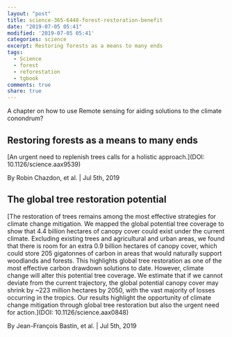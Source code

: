 ```yaml
---
layout: "post"
title: science-365-6448-forest-restoration-benefit
date: "2019-07-05 05:41"
modified: '2019-07-05 05:41'
categories: science
excerpt: Restoring forests as a means to many ends
tags:
  - Science
  - forest
  - reforestation
  - tgbook
comments: true
share: true
---
```


A chapter on how to use Remote sensing for aiding solutions to the climate conondrum?

## Restoring forests as a means to many ends

[An urgent need to replenish trees calls for a holistic approach.](DOI: 10.1126/science.aax9539)

By Robin Chazdon, et al. | Jul 5th, 2019

## The global tree restoration potential

[The restoration of trees remains among the most effective strategies for climate change mitigation. We mapped the global potential tree coverage to show that 4.4 billion hectares of canopy cover could exist under the current climate. Excluding existing trees and agricultural and urban areas, we found that there is room for an extra 0.9 billion hectares of canopy cover, which could store 205 gigatonnes of carbon in areas that would naturally support woodlands and forests. This highlights global tree restoration as one of the most effective carbon drawdown solutions to date. However, climate change will alter this potential tree coverage. We estimate that if we cannot deviate from the current trajectory, the global potential canopy cover may shrink by ~223 million hectares by 2050, with the vast majority of losses occurring in the tropics. Our results highlight the opportunity of climate change mitigation through global tree restoration but also the urgent need for action.](DOI: 10.1126/science.aax0848)

By Jean-François Bastin, et al. | Jul 5th, 2019
